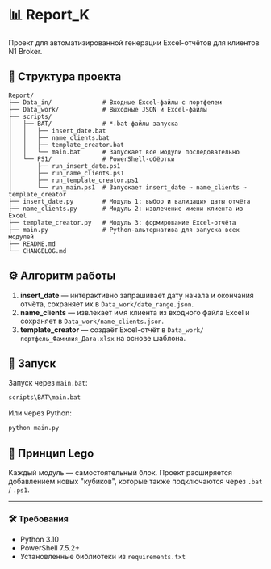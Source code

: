 # 📊 Report_K

Проект для автоматизированной генерации Excel-отчётов для клиентов N1 Broker.

## 🧱 Структура проекта

```
Report/
├── Data_in/              # Входные Excel-файлы с портфелем
├── Data_work/            # Выходные JSON и Excel-файлы
├── scripts/
│   ├── BAT/              # *.bat-файлы запуска
│   │   ├── insert_date.bat
│   │   ├── name_clients.bat
│   │   ├── template_creator.bat
│   │   └── main.bat      # Запускает все модули последовательно
│   └── PS1/              # PowerShell-обёртки
│       ├── run_insert_date.ps1
│       ├── run_name_clients.ps1
│       ├── run_template_creator.ps1
│       └── run_main.ps1  # Запускает insert_date → name_clients → template_creator
├── insert_date.py        # Модуль 1: выбор и валидация даты отчёта
├── name_clients.py       # Модуль 2: извлечение имени клиента из Excel
├── template_creator.py   # Модуль 3: формирование Excel-отчёта
├── main.py               # Python-альтернатива для запуска всех модулей
├── README.md
└── CHANGELOG.md
```

## ⚙️ Алгоритм работы

1. **insert_date** — интерактивно запрашивает дату начала и окончания отчёта, сохраняет их в `Data_work/date_range.json`.
2. **name_clients** — извлекает имя клиента из входного файла Excel и сохраняет в `Data_work/name_clients.json`.
3. **template_creator** — создаёт Excel-отчёт в `Data_work/портфель_Фамилия_Дата.xlsx` на основе шаблона.

## 🚀 Запуск

Запуск через `main.bat`:

```bat
scripts\BAT\main.bat
```

Или через Python:

```bash
python main.py
```

## 🧩 Принцип Lego

Каждый модуль — самостоятельный блок. Проект расширяется добавлением новых "кубиков", которые также подключаются через `.bat` / `.ps1`.

---

### 🛠️ Требования

- Python 3.10
- PowerShell 7.5.2+
- Установленные библиотеки из `requirements.txt`
